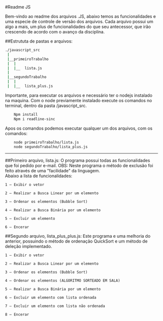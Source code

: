 #Readme JS

Bem-vindo ao readme dos arquivos .JS, abaixo temos as funcionalidades e
uma especie de controle de versão dos arquivos. Cada arquivo possui 
um algo a mais, um plus de funcionalidades do que seu antecessor, que irão
crescendo de acordo com o avanço da disciplina.  

##Estrututa de pastas e arquivos:  

```bash
./javascript_src  
 |
 |__primeiroTrabalho
 |	|
 |	|__  lista.js
 |
 |__segundoTrabalho
 |	|
 |	|__  lista_plus.js
 ```
 
Importante, para executar os arquivos e necessário ter o nodejs instalado na maquina. Com o node previamente instalado execute os comandos no terminal, dentro da pasta /javascript_src.

```bash
	Npm install
	Npm i readline-sinc
```

Apos os comandos podemos executar qualquer um dos arquivos, com os comandos:

```bash
	node primeiroTrabalho/lista.js
	node segundoTrabalho/lista_plus.js
```
-----

##Primeiro arquivo, lista.js: 
O programa possui todas as funcionalidades que foi pedido por e-mail.
OBS: Neste programa o método de exclusão foi feito através de uma
"facilidade" da linguagem.  
Abaixo a lista de funcionalidades:  

```
1 – Exibir o vetor

2 – Realizar a Busca Linear por um elemento

3 – Ordenar os elementos (Bubble Sort)

4 – Realizar a Busca Binária por um elemento

5 – Excluir um elemento

6 – Encerar

```

##Segundo arquivo, lista_plus_plus.js:
Este programa e uma melhoria do anterior, possuindo o método de ordenação
QuickSort e um método de deleção implementado.   

```
1 – Exibir o vetor

2 – Realizar a Busca Linear por um elemento

3 – Ordenar os elementos (Bubble Sort)

4 – Ordenar os elementos (ALGORITMO SORTEADO EM SALA)  

5 – Realizar a Busca Binária por um elemento

6 – Excluir um elemento com lista ordenada

7 – Excluir um elemento com lista não ordenada  

8 – Encerar

```
